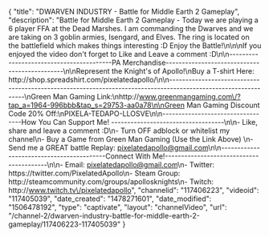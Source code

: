 {
    "title": "DWARVEN INDUSTRY - Battle for Middle Earth 2 Gameplay",
    "description": "Battle for Middle Earth 2 Gameplay - Today we are playing a 6 player FFA at the Dead Marshes.  I am commanding the Dwarves and we are taking on 3 goblin armies, Isengard, and Elves.  The ring is located on the battlefield which makes things interesting :D  Enjoy the Battle!\n\n\nIf you enjoyed the video don't forget to Like and Leave a comment :D\n\n-----------------------------------------PA Merchandise----------------------------------------------\n\nRepresent the Knight's of Apollo!\nBuy a T-shirt Here: http:\/\/shop.spreadshirt.com\/pixelatedapollo\/\n\n---------------------------------------------------------------------------------------------------------------\nGreen Man Gaming Link:\nhttp:\/\/www.greenmangaming.com\/?tap_a=1964-996bbb&tap_s=29753-aa0a78\n\nGreen Man Gaming Discount Code 20% Off:\nPIXELA-TEDAPO-LLOSVE\n\n----------------------------------How You Can Support Me! -----------------------------------\n\n- Like, share and leave a comment :D\n- Turn OFF adblock or whitelist my channel\n- Buy a Game from Green Man Gaming (Use the Link Above) \n- Send me a GREAT battle Replay: pixelatedapollo@gmail.com\n\n------------------------------------------Connect With Me!-----------------------------------------\n\n- Email: pixelatedapollo@gmail.com\n- Twitter: https:\/\/twitter.com\/PixelatedApollo\n- Steam Group:  http:\/\/steamcommunity.com\/groups\/apollosknights\n- Twitch: http:\/\/www.twitch.tv\/pixelatedapollo",
    "channelid": "117406223",
    "videoid": "117405039",
    "date_created": "1478271601",
    "date_modified": "1506478192",
    "type": "captivate",
    "layout": "channelVideo",
    "url": "\/channel-2\/dwarven-industry-battle-for-middle-earth-2-gameplay\/117406223-117405039"
}